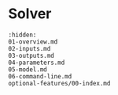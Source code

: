 [//]: # (Index used by Sphinx to generate correct PDF tree)
# Solver

```{toctree}
:hidden:
01-overview.md
02-inputs.md
03-outputs.md
04-parameters.md
05-model.md
06-command-line.md
optional-features/00-index.md
```